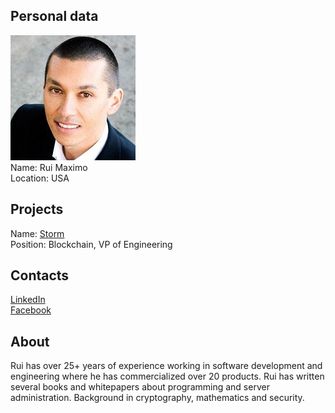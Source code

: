## Personal data
![rui maximo photo](photo/rui_maximo.jpg)  
Name:   Rui Maximo  
Location: USA
## Projects 
Name: [Storm](../projects/storm.md)  
Position: Blockchain, VP of Engineering  
## Contacts
[LinkedIn](https://www.linkedin.com/in/maximo/)    
[Facebook](https://www.facebook.com/rui.maximo.14)
## About
Rui has over 25+ years of experience working in software development and engineering where he has commercialized over 20 products. Rui has written several books and whitepapers about programming and server administration. Background in cryptography, mathematics and security.
